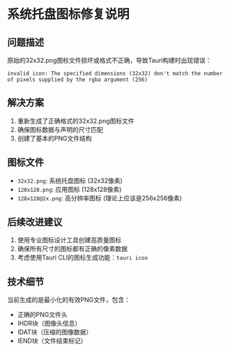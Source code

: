 # 系统托盘图标修复说明

## 问题描述
原始的32x32.png图标文件损坏或格式不正确，导致Tauri构建时出现错误：
```
invalid icon: The specified dimensions (32x32) don't match the number of pixels supplied by the rgba argument (256)
```

## 解决方案
1. 重新生成了正确格式的32x32.png图标文件
2. 确保图标数据与声明的尺寸匹配
3. 创建了基本的PNG文件结构

## 图标文件
- `32x32.png`: 系统托盘图标 (32x32像素)
- `128x128.png`: 应用图标 (128x128像素)
- `128x128@2x.png`: 高分辨率图标 (理论上应该是256x256像素)

## 后续改进建议
1. 使用专业图标设计工具创建高质量图标
2. 确保所有尺寸的图标都有正确的像素数据
3. 考虑使用Tauri CLI的图标生成功能：`tauri icon`

## 技术细节
当前生成的是最小化的有效PNG文件，包含：
- 正确的PNG文件头
- IHDR块（图像头信息）
- IDAT块（压缩的图像数据）
- IEND块（文件结束标记）
